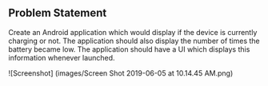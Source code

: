 ## Problem Statement
Create an Android application which would display if the device is currently charging or not. The application should also display the number of times the battery became low. The application should have a UI which displays this information whenever launched.

![Screenshot] (images/Screen Shot 2019-06-05 at 10.14.45 AM.png)
